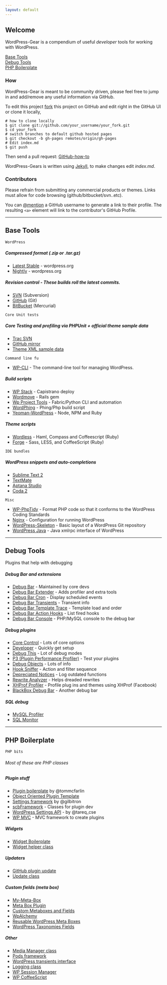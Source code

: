```yaml
---
layout: default
---
```


Welcome
-------

WordPress-Gear is a compendium of useful *developer* tools for working
with WordPress.

[Base Tools](http://wycks.github.com/WordPress-Gear/#base-tools)  
[Debug Tools](http://wycks.github.com/WordPress-Gear/#debug-tools)  
[PHP Boilerplate](http://wycks.github.com/WordPress-Gear/#php-boilerplate)  

### How

WordPress-Gear is meant to be community driven, please feel free to jump
in and add/remove any useful information via GitHub.

To edit this project [fork](https://github.com/wycks/WordPress-Gear)
this project on GitHub and edit right in the GitHub UI or clone it locally,

    # how to clone locally
    $ git clone git://github.com/your_username/your_fork.git
    $ cd your_fork
    # switch branches to default github hosted pages
    $ git checkout -b gh-pages remotes/origin/gh-pages
    # Edit index.md 
    $ git push

Then send a pull request:
[GitHub-how-to](https://help.github.com/articles/using-pull-requests)

WordPress-Gears is written using [Jekyll](https://github.com/mojombo/jekyll), to make changes edit *index.md*.

### Contributors

Please refrain from submitting any commercial products or themes. Links
must allow for code browsing (github/bitbucket/svn..etc).

You can [@mention](https://github.com/blog/821) a GitHub username to
generate a link to their profile. The resulting `<a>` element will link
to the contributor's GitHub Profile.

* * * * *

Base Tools
----------

`WordPress`

##### Compressed format (.zip or .tar.gz)

-   [Latest Stable](http://wordpress.org/download/) - wordpress.org
-   [Nightly](http://wordpress.org/download/nightly/) - wordpress.org

##### Revision control - These builds roll the latest commits.

-   [SVN](http://core.svn.wordpress.org/) (Subversion)
-   [GitHub](https://github.com/WordPress/WordPress) (Git)
-   [BitBucket](https://bitbucket.org/Rarst/wordpress/overview) (Mercurial)


`Core Unit tests`

##### Core Testing and profiling via PHPUnit + official theme sample data

-   [Trac SVN](http://unit-tests.svn.wordpress.org/trunk/)
-   [GitHub mirror](https://github.com/kurtpayne/wordpress-unit-tests)
-   [Theme XML sample data](https://wpcom-themes.svn.automattic.com/demo/theme-unit-test-data.xml)


`Command line fu`

-   [WP-CLI](https://github.com/wp-cli/wp-cli) - The command-line tool for managing WordPress.

##### Build scripts

-   [WP Stack](https://github.com/markjaquith/WP-Stack) - Capistrano deploy
-   [Wordmove](https://github.com/welaika/wordmove) - Rails gem
-   [Wp Project Tools](https://github.com/welaika/wordmove) - Fabric/Python CLI and automation
-   [WordPhing](https://github.com/wycks/WordPhing) - Phing/Php build script
-   [Yeoman-WordPress](https://github.com/romainberger/yeoman-wordpress) - Node, NPM and Ruby

##### Theme scripts

-   [Wordless](https://github.com/welaika/wordless) - Haml, Compass and Coffeescript (Ruby)
-   [Forge](https://github.com/thethemefoundry/forge) - Sass, LESS, and CoffeeScript (Ruby)


`IDE bundles`

##### WordPress snippets and auto-completions

-   [Sublime Text 2](https://github.com/purplefish32/sublime-text-2-wordpress)
-   [TextMate](https://github.com/Gipetto/wordpress.tmbundle)
-   [Aptana Studio](https://github.com/aptana/wordpress.ruble)
-   [Coda 2](https://github.com/deryckoe/WordPress-Syntax-Mode-for-Coda-2)


`Misc` 

-   [WP-PhpTidy](https://github.com/scribu/wp-phptidy) - Format PHP code so that it conforms to the WordPress Coding Standards
-   [Nginx](https://github.com/perusio/wordpress-nginx) - Configuration for running WordPress
-   [WordPress-Skeleton](https://github.com/markjaquith/WordPress-Skeleton) - Basic layout of a WordPress Git repository
-   [WordPress Java](http://code.google.com/p/wordpress-java/) -  Java xmlrpc interface of WordPress


* * * * *

Debug Tools
-----------

Plugins that help with debugging

##### Debug Bar and extensions

-   [Debug Bar](http://wordpress.org/extend/plugins/debug-bar/) - Maintained by core devs
-   [Debug Bar Extender](http://wordpress.org/extend/plugins/debug-bar-extender/) - Adds profiler and extra tools
-   [Debug Bar Cron](http://wordpress.org/extend/plugins/debug-bar-cron/) - Display scheduled events
-   [Debug Bar Transients](http://wordpress.org/extend/plugins/debug-bar-transients/) - Transient info
-   [Debug Bar Template Trace](http://wordpress.org/extend/plugins/debug-bar-template-trace/) - Template load and order
-   [Debug Bar Action Hooks](http://wordpress.org/extend/plugins/debug-bar-action-hooks/) - List fired hooks
-   [Debug Bar Console](http://wordpress.org/extend/plugins/debug-bar-console/) - PHP/MySQL console to the debug bar

##### Debug plugins

-   [Core Control](http://wordpress.org/extend/plugins/core-control/) - Lots of core options
-   [Developer](http://wordpress.org/extend/plugins/developer/installation/) - Quickly get setup
-   [Debug This](http://wordpress.org/extend/plugins/debug-this/) - Lot of debug modes
-   [P3 (Plugin Performance Profiler)](http://wordpress.org/extend/plugins/p3-profiler/) - Test your plugins
-   [Debug Objects](http://wordpress.org/extend/plugins/debug-objects/) - Lots of info
-   [Hook Sniffer](http://wordpress.org/extend/plugins/wordpress-hook-sniffer/) - Action and filter sequence
-   [Depreciated Notices](http://wordpress.org/extend/plugins/log-deprecated-notices/) - Log outdated functions
-   [Rewrite Analyzer](http://wordpress.org/extend/plugins/monkeyman-rewrite-analyzer/) - Helps dreaded rewrites
-   [XHProf Profiler](http://wordpress.org/extend/plugins/wp-xhprof-profiler/) - Profile plug ins and themes using XHProf (Facebook)
-   [BlackBox Debug Bar](http://wordpress.org/extend/plugins/blackbox-debug-bar/) - Another debug bar

##### SQL debug

-   [MySQL Profiler](http://wordpress.org/extend/plugins/mysql-profiler/)
-   [SQL Monitor](http://wordpress.org/extend/plugins/sqlmon/)

* * * * *

PHP Boilerplate
---------------

`PHP bits`

###### *Most of these are PHP classes*

##### Plugin stuff

-   [Plugin boilerplate](https://github.com/tommcfarlin/WordPress-Plugin-Boilerplate) by @tommcfarlin
-   [Object Oriented Plugin Template](https://github.com/convissor/oop-plugin-template-solution)
-   [Settings framework](https://github.com/gilbitron/WordPress-Settings-Framework) by @gilbitron
-   [scbFramework](http://wordpress.org/extend/plugins/scb-framework/) - Classes for plugin dev
-   [WordPress Settings API](https://github.com/tareq1988/wordpress-settings-api-class) - by @tareq_cse
-   [WP MVC](https://github.com/tombenner/wp-mvc) - MVC framework to create plugins

##### Widgets

-   [Widget Boilerplate](https://github.com/tommcfarlin/WordPress-Widget-Boilerplate)
-   [Widget helper class](https://github.com/sksmatt/WordPress-Widgets-Helper-Class)

##### Updaters

-   [GitHub plugin update](https://github.com/jkudish/WordPress-GitHub-Plugin-Updater)
-   [Update class](https://github.com/thomasgriffin/TGM-Updater)

##### Custom fields (meta box)

-   [My-Meta-Box](https://github.com/bainternet/My-Meta-Box)
-   [Meta Box Plugin](https://github.com/rilwis/meta-box)
-   [Custom Metaboxes and Fields](https://github.com/jaredatch/Custom-Metaboxes-and-Fields-for-WordPress)
-   [WpAlchemy](https://github.com/farinspace/wpalchemy)
-   [Reusable WordPress Meta Boxes](https://github.com/tammyhart/Reusable-Custom-WordPress-Meta-Boxes)
-   [WordPress Taxonomies Fields](https://github.com/bainternet/Tax-Meta-Class)

##### Other

-   [Media Manager class](https://github.com/thomasgriffin/New-Media-Image-Uploader)
-   [Pods framework](http://podsframework.org/)
-   [WordPress transients interface](https://github.com/markjaquith/WP-TLC-Transients)
-   [Logging class](https://github.com/pippinsplugins/WP-Logging)
-   [WP Session Manager](https://github.com/ericmann/wp-session-manager)
-   [WP CoffeeScript](http://wordpress.org/extend/plugins/wp-coffeescript/)




